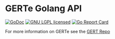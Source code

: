 # GERTe Golang API

[![GoDoc][1]][2] [![GNU LGPL licensed][3]][4] [![Go Report Card][7]][8]

[1]: https://godoc.org/github.com/OmegaRogue/gerte-go?status.svg
[2]: https://pkg.go.dev/github.com/OmegaRogue/gerte-go
[3]: https://img.shields.io/github/license/OmegaRogue/gerte-go
[4]: LICENSE
[7]: https://goreportcard.com/badge/github.com/OmegaRogue/gerte-go
[8]: https://goreportcard.com/report/github.com/OmegaRogue/gerte-go
For more information on GERTe see the [GERT Repo](https://github.com/GlobalEmpire/GERT)
